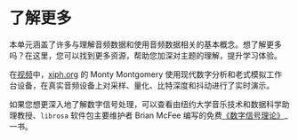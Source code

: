 # 了解更多
本单元涵盖了许多与理解音频数据和使用音频数据相关的基本概念。想了解更多吗？在这里，您可以找到更多资源，帮助您加深对主题的理解，提升学习体验。

在[视频](https://www.youtube.com/watch?v=cIQ9IXSUzuM&t=2s)中，[xiph.org](https://xiph.org/) 的 Monty Montgomery 使用现代数字分析和老式模拟工作台设备，在真实音频设备上对采样、量化、比特深度和抖动进行了实时演示。

如果您想更深入地了解数字信号处理，可以查看由纽约大学音乐技术和数据科学助理教授、`librosa` 软件包主要维护者 Brian McFee 编写的免费[《数字信号理论》](https://brianmcfee.net/dstbook-site/content/intro.html)_一书。